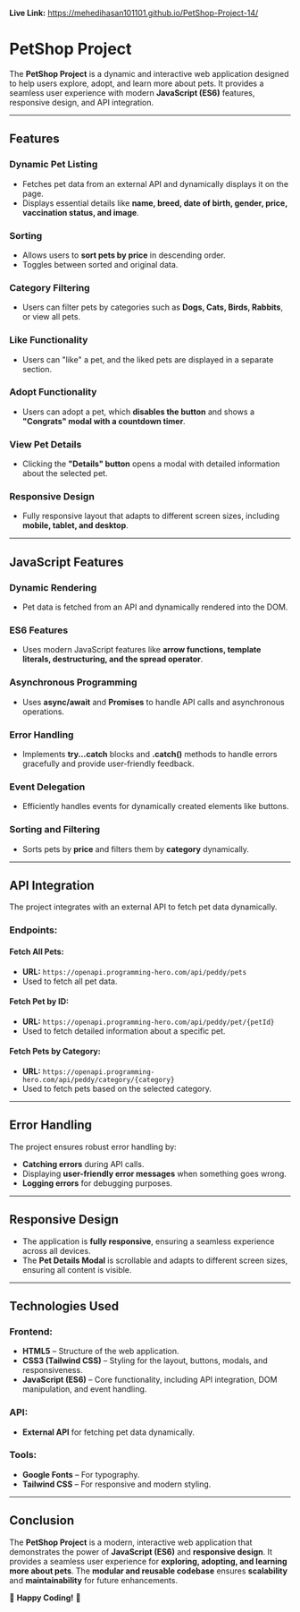 **Live Link:** https://mehedihasan101101.github.io/PetShop-Project-14/

# **PetShop Project**

The **PetShop Project** is a dynamic and interactive web application designed to help users explore, adopt, and learn more about pets. It provides a seamless user experience with modern **JavaScript (ES6)** features, responsive design, and API integration.

---

## **Features**

### **Dynamic Pet Listing**
- Fetches pet data from an external API and dynamically displays it on the page.
- Displays essential details like **name, breed, date of birth, gender, price, vaccination status, and image**.

### **Sorting**
- Allows users to **sort pets by price** in descending order.
- Toggles between sorted and original data.

### **Category Filtering**
- Users can filter pets by categories such as **Dogs, Cats, Birds, Rabbits**, or view all pets.

### **Like Functionality**
- Users can "like" a pet, and the liked pets are displayed in a separate section.

### **Adopt Functionality**
- Users can adopt a pet, which **disables the button** and shows a **"Congrats" modal with a countdown timer**.

### **View Pet Details**
- Clicking the **"Details" button** opens a modal with detailed information about the selected pet.

### **Responsive Design**
- Fully responsive layout that adapts to different screen sizes, including **mobile, tablet, and desktop**.

---

## **JavaScript Features**

### **Dynamic Rendering**
- Pet data is fetched from an API and dynamically rendered into the DOM.

### **ES6 Features**
- Uses modern JavaScript features like **arrow functions, template literals, destructuring, and the spread operator**.

### **Asynchronous Programming**
- Uses **async/await** and **Promises** to handle API calls and asynchronous operations.

### **Error Handling**
- Implements **try...catch** blocks and **.catch()** methods to handle errors gracefully and provide user-friendly feedback.

### **Event Delegation**
- Efficiently handles events for dynamically created elements like buttons.

### **Sorting and Filtering**
- Sorts pets by **price** and filters them by **category** dynamically.

---

## **API Integration**
The project integrates with an external API to fetch pet data dynamically.

### **Endpoints:**
#### **Fetch All Pets:**
- **URL:** `https://openapi.programming-hero.com/api/peddy/pets`
- Used to fetch all pet data.

#### **Fetch Pet by ID:**
- **URL:** `https://openapi.programming-hero.com/api/peddy/pet/{petId}`
- Used to fetch detailed information about a specific pet.

#### **Fetch Pets by Category:**
- **URL:** `https://openapi.programming-hero.com/api/peddy/category/{category}`
- Used to fetch pets based on the selected category.

---

## **Error Handling**
The project ensures robust error handling by:
- **Catching errors** during API calls.
- Displaying **user-friendly error messages** when something goes wrong.
- **Logging errors** for debugging purposes.

---

## **Responsive Design**
- The application is **fully responsive**, ensuring a seamless experience across all devices.
- The **Pet Details Modal** is scrollable and adapts to different screen sizes, ensuring all content is visible.

---

## **Technologies Used**

### **Frontend:**
- **HTML5** – Structure of the web application.
- **CSS3 (Tailwind CSS)** – Styling for the layout, buttons, modals, and responsiveness.
- **JavaScript (ES6)** – Core functionality, including API integration, DOM manipulation, and event handling.

### **API:**
- **External API** for fetching pet data dynamically.

### **Tools:**
- **Google Fonts** – For typography.
- **Tailwind CSS** – For responsive and modern styling.

---

## **Conclusion**
The **PetShop Project** is a modern, interactive web application that demonstrates the power of **JavaScript (ES6)** and **responsive design**. It provides a seamless user experience for **exploring, adopting, and learning more about pets**. The **modular and reusable codebase** ensures **scalability** and **maintainability** for future enhancements.

🚀 **Happy Coding!** 🎉

